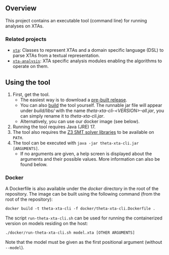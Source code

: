 ## Overview

This project contains an executable tool (command line) for running analyses on XTAs.

### Related projects

* [`xta`](../xta/README.md): Classes to represent XTAs and a domain specific language (DSL) to parse XTAs from a textual representation.
* [`xta-analysis`](../xta-analysis/README.md): XTA specific analysis modules enabling the algorithms to operate on them.

## Using the tool

1. First, get the tool.
    * The easiest way is to download a [pre-built release](https://github.com/ftsrg/theta/releases).
    * You can also [build](../../../doc/Build.md) the tool yourself. The runnable jar file will appear under _build/libs/_ with the name _theta-xta-cli-\<VERSION\>-all.jar_, you can simply rename it to _theta-xta-cli.jar_.
    * Alternatively, you can use our docker image (see below).
2. Running the tool requires Java (JRE) 17.
3. The tool also requires the [Z3 SMT solver libraries](../../../doc/Build.md) to be available on `PATH`.
4. The tool can be executed with `java -jar theta-xta-cli.jar [ARGUMENTS]`.
    * If no arguments are given, a help screen is displayed about the arguments and their possible values.
    More information can also be found below.

### Docker

A Dockerfile is also available under the _docker_ directory in the root of the repository.
The image can be built using the following command (from the root of the repository):
```
docker build -t theta-xta-cli -f docker/theta-xta-cli.Dockerfile .
```

The script `run-theta-xta-cli.sh` can be used for running the containerized version on models residing on the host:
```
./docker/run-theta-xta-cli.sh model.xta [OTHER ARGUMENTS]
```
Note that the model must be given as the first positional argument (without `--model`).

